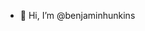 - 👋 Hi, I’m @benjaminhunkins
<!--
- 👀 I’m interested in ...
- 🌱 I’m currently learning ...
- 💞️ I’m looking to collaborate on ...
- 📫 How to reach me ...
-->

<!---
benjaminhunkins/benjaminhunkins is a ✨ special ✨ repository because its `README.md` (this file) appears on your GitHub profile.
You can click the Preview link to take a look at your changes.
--->
